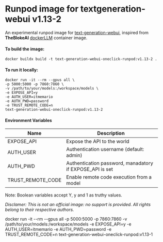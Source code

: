 # Runpod image for textgeneration-webui v1.13-2

An experimental runpod image for [text-generation-webui](https://github.com/oobabooga/text-generation-webui), inspired from **TheBlokeAI** [dockerLLM](ttps://github.com/TheBlokeAI/dockerLLM) container image.

#### To build the image:

    docker buildx build -t text-generation-webui-oneclick-runpod:v1.13-2 .

#### To run it locally:

    docker run -it --rm --gpus all \
    -p 5000:5000 -p 7860:7860 \
    -v /path/to/your/models:/workspace/models \
    -e EXPOSE_API=y
    -e AUTH_USER=itmemario
    -e AUTH_PWD=password
    -e TRUST_REMOTE_CODE=n
    text-generation-webui-oneclick-runpod:v1.13-2

#### Environment Variables

| Name              | Description                                              |
| ----------------- | -------------------------------------------------------- |
| EXPOSE_API        | Expose the API to the world                              |
| AUTH_USER         | Authentication username (default: admin)                 |
| AUTH_PWD          | Authentication password, manadatory if EXPOSE_API is set |
| TRUST_REMOTE_CODE | Enable remote code execution from a model                |

Note: Boolean variables accept Y, y and 1 as truthy values.

_Disclamer: This is not an official image: no support is provided. All rights belong to their respective authors._

docker run -it --rm --gpus all -p 5000:5000 -p 7860:7860 -v /path/to/your/models:/workspace/models -e EXPOSE_API=y -e AUTH_USER=itmemario -e AUTH_PWD=password -e TRUST_REMOTE_CODE=n text-generation-webui-oneclick-runpod:v1.13-1
